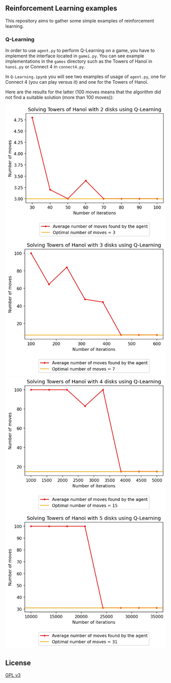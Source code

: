 ## Reinforcement Learning examples
This repository aims to gather some simple examples of reinforcement learning.

### Q-Learning
In order to use `agent.py` to perform Q-Learning on a game, you have to implement the interface located in `gamei.py`.
You can see example implementations in the `games` directory such as the Towers of Hanoï in `hanoi.py` or Connect 4 in `connect4.py`.

In `Q-Learning.ipynb` you will see two examples of usage of `agent.py`, one for Connect 4 (you can play versus it) and one
for the Towers of Hanoï.

Here are the results for the latter (100 moves means that the algorithm did not find a suitable solution (more than 100 moves)):

![](Q-Learning/img/2_disks.jpg)
![](Q-Learning/img/3_disks.jpg)
![](Q-Learning/img/4_disks.jpg)
![](Q-Learning/img/5_disks.jpg)

## License
[GPL v3](https://choosealicense.com/licenses/gpl-3.0/)